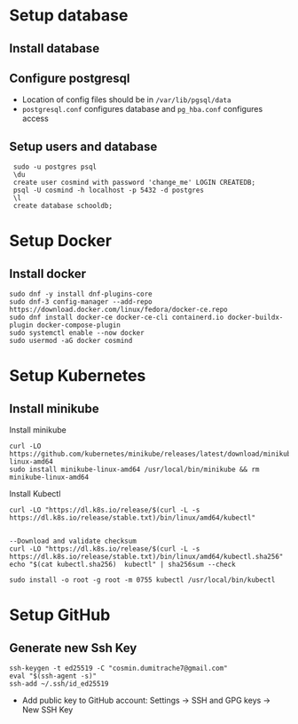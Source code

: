 # Setup database
## Install database
## Configure postgresql
- Location of config files should be in `/var/lib/pgsql/data`
- `postgresql.conf` configures database and `pg_hba.conf` configures access
## Setup users and database
```
 sudo -u postgres psql
 \du
 create user cosmind with password 'change_me' LOGIN CREATEDB;
 psql -U cosmind -h localhost -p 5432 -d postgres
 \l
 create database schooldb;
```

# Setup Docker
## Install docker
``` 
sudo dnf -y install dnf-plugins-core
sudo dnf-3 config-manager --add-repo https://download.docker.com/linux/fedora/docker-ce.repo 
sudo dnf install docker-ce docker-ce-cli containerd.io docker-buildx-plugin docker-compose-plugin
sudo systemctl enable --now docker
sudo usermod -aG docker cosmind
```

# Setup Kubernetes
## Install minikube
Install minikube
```
curl -LO https://github.com/kubernetes/minikube/releases/latest/download/minikube-linux-amd64
sudo install minikube-linux-amd64 /usr/local/bin/minikube && rm minikube-linux-amd64
```
Install Kubectl
```
curl -LO "https://dl.k8s.io/release/$(curl -L -s https://dl.k8s.io/release/stable.txt)/bin/linux/amd64/kubectl"


--Download and validate checksum
curl -LO "https://dl.k8s.io/release/$(curl -L -s https://dl.k8s.io/release/stable.txt)/bin/linux/amd64/kubectl.sha256"
echo "$(cat kubectl.sha256)  kubectl" | sha256sum --check

sudo install -o root -g root -m 0755 kubectl /usr/local/bin/kubectl
```

# Setup GitHub
## Generate new Ssh Key
``` 
ssh-keygen -t ed25519 -C "cosmin.dumitrache7@gmail.com"
eval "$(ssh-agent -s)"
ssh-add ~/.ssh/id_ed25519
```
- Add public key to GitHub account: Settings -> SSH and GPG keys -> New SSH Key 

